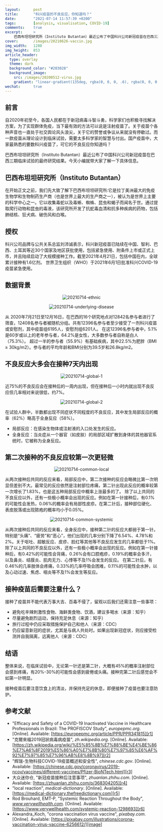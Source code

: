 ```yaml
---
layout:      post
title:       "科兴疫苗的不良反应，你知道吗？"
date:        "2021-07-14 11:57:39 +0200"
tags:        [analysis, visualisation, COVID-19]
comments:    true
excerpt:     >
    巴西布坦坦研究所（Instituto Butantan）最近公布了中国科兴公司新冠疫苗在巴西三期临床试验的最终研究结果。今天小编就带大家了解一下具体信息。
cover:       /images/20210626-vaccin.jpg
img_width:   1280
img_height:  853
article_header:
  type: overlay
  theme: dark
  background_color: "#203028"
  background_image:
    src: /images/20200512-virus.jpg
    gradient: "linear-gradient(135deg, rgba(0, 0, 0, .6), rgba(0, 0, 0, .4))"
wechat:      true
---
```

## 前言
自2020年初至今，各国人民都在于新冠病毒斗智斗勇，科学家们也积极寻找解决方案，为了实现群体免疫，当下最有效的方法可以说是注射疫苗了。关于疫苗个各种声音也一直处于社交舆论风头浪尖，关于它的赞誉或争议从来就没有停歇过。而一款疫苗从理论设计到临床试验，需要太多科学家的智慧与付出。国产疫苗中，大家最熟悉的要数科兴疫苗了，可它的不良反应你知道吗？

巴西布坦坦研究所（Instituto Butantan）最近公布了中国科兴公司新冠疫苗在巴西三期临床试验的最终研究结果。今天小编就带大家了解一下具体信息。

## 巴西布坦坦研究所（Instituto Butantan）
在开始正文之前，我们先大致了解下巴西布坦坦研究所:它是拉丁美洲最大的免疫生物学和生物制药生产商（也是世界上最大的生产商之一），被认为是世界上主要的科学中心之一。它以收集毒蛇以及毒蜥、蜘蛛、昆虫和蝎子而闻名于世。通过提取爬行动物和昆虫的毒液，该研究所开发了抗蛇毒血清和抗多种疾病的药物，包括肺结核、狂犬病、破伤风和白喉。

## 授权
科兴公司品牌与公共关系总监刘沛诚表示，科兴新冠疫苗已陆续在中国、智利、巴西、土耳其等近30个国家及地区获批使用，包括紧急使用、附条件上市或正式上市，并且陆续启动了大规模接种工作。截至2021年4月21日，包括中国在内，全球累计接种有1.6亿剂。
世界卫生组织（WHO）于2021年6月1日批准科兴COVID-19疫苗紧急使用。 

## 数据背景
<p align="center">
  <img alt="20210714-ethnic"
  src="{{ site.baseurl }}/images/20210714-ethnic.png"/>
</p>

<p align="center">
  <img alt="20210714-underlying-disease"
  src="{{ site.baseurl }}/images/20210714-underlying-disease.png"/>
</p>

从 2020年7月21日至12月16日，在巴西的16个研究地点对12842名参与者进行了筛查，12408名参与者被随机分组。共有12396名参与者至少接受了一剂科兴疫苗或安慰剂，其中疫苗组6195人，安慰剂组6201人。
在这12396名参与者中，5.1%是60岁或以上的老年参与者，64.2%是女性，大多数参与者自称是白人（75.3%）。 超过一半的参与者（55.9%）有基础疾病，其中22.5%为肥胖（BMI ≥ 30kg/m2）。参与者的平均年龄和BMI分别为39.5岁和26.8kg/m2。

## 不良反应大多会在接种7天内出现
<p align="center">
  <img alt="20210714-global-1"
  src="{{ site.baseurl }}/images/20210714-global-1.png"/>
</p>

近75%的不良反应会在接种后的一周内出现，但在接种后一小时内就出现不良反应但几率相对来说很低，约7%。

<p align="center">
  <img alt="20210714-global-2"
  src="{{ site.baseurl }}/images/20210714-global-2.png"/>
</p>

在试验人群中，半数都出现不同症状不同程度的不良反应，其中发生局部反应的概率（62%）略高于全身反应（58%）。
- 局部反应：在感染生物体或注射液的入口处发生的反应。
- 全身反应：当炎症从一个器官（如皮肤）的局部区域扩散到身体的其他器官系统时，它被称为全身反应。

## 第二次接种的不良反应较第一次更轻微
<p align="center">
  <img alt="20210714-common-local"
  src="{{ site.baseurl }}/images/20210714-common-local.png"/>
</p>

从两次接种后共同的反应来看，局部反应中，第二次接种的反应会略微比第一次明显但差别不大。最常见的反应依然是注射部位疼痛，第二针出现此反应的概率较第一次增长了1.83%，也是这五种局部反应中概率上涨最多的了。
除了以上共同的不良反应以外，还有一些极小概率会出现的反应。例如在第一针接种后，有0.1%的可能性会发热，0.06%的概率会有局部性皮疹。在第二针后，接种部位硬化、表皮脱落或出现脓疱的概率均小于0.05%。

<p align="center">
  <img alt="20210714-common-systemic"
  src="{{ site.baseurl }}/images/20210714-common-systemic.png"/>
</p>

从两次接种后共同的反应来看，全身反应中，接种第二针的反应大都弱于第一针。特别是“头痛”、“疲劳”和“恶心”，他们出现的几率分别下降了6.54%、4.78%和2%。关于呕吐、超敏反应、皮疹、脸红等其他等不良反应发生的几率都低于1%。
除了以上共同的不良反应以外，还有一些极小概率会出现的反应。例如在第一针接种后，有0.42%的可能性会背痛，0.26%会有口腔疱疹，0.19%的概率会多汗，以及鼻炎、结膜炎、肌肉无力、心悸等不及1%会发生的反应。
在第二针后，有0.46%的几率肢体会疼痛，0.33%的几率呼吸会困难，0.11%的可能性会水肿，以及心动过速、焦虑、咽炎等不及1%会发生等反应。


## 接种疫苗后需要注意什么？
接种了疫苗并不能代表万事大吉、百毒不侵了，留观以后我们还需注意一些事项：
- 避免吃辛辣刺激性食物、海鲜类食物、饮酒，建议多喝水（来源：知乎）
- 尽量避免剧烈运动，保持充足休息（来源：知乎）
- 旅行过程中仍应采取措施保护自己和他人（来源：CDC）
- 仍应留意新冠的症状，尤其是与病人共处时。如果出现新冠症状，则应接受检测并自我隔离，远离他人（来源：CDC）

## 结语
整体来说，在临床试验中，无论第一针还是第二针，大概有45%的概率注射部位会感到疼痛，有20%-30%的可能性会感到疲倦或头痛。接种完第二针后感觉会不如第一针明显。

接种疫苗后要注意饮食上的清淡，并保持充足的休息，即便接种了疫苗也要注意防护。


## 参考文献
- "Efficacy and Safety of a COVID-19 Inactivated Vaccine in Healthcare Professionals in Brazil: The PROFISCOV Study", _europepmc.org_. [Online]. Available: [https://europepmc.org/article/PPR/PPR341815][r1]
- "克爾來福2019冠狀病毒病疫苗", _zh.wikipedia.org_. [Online]. Available: [https://zh.wikipedia.org/wiki/%E5%85%8B%E7%88%BE%E4%BE%86%E7%A6%8F2019%E5%86%A0%E7%8B%80%E7%97%85%E6%AF%92%E7%97%85%E7%96%AB%E8%8B%97][r2]
- "辉瑞-生物科技COVID-19疫苗概述和安全性", _chinese.cdc.gov_. [Online]. Available: [https://chinese.cdc.gov/coronavirus/2019-ncov/vaccines/different-vaccines/Pfizer-BioNTech.html][r3]
- 大众迷你仓, "新冠疫苗接种后注意事项", _zhuanlan.zhihu.com_. [Online]. Available: [https://zhuanlan.zhihu.com/p/368304205][r4]
- "local reaction", _medical-dictionary_. [Online]. Available: [https://medical-dictionary.thefreedictionary.com][r5]
- Rod Brouhard, EMT-P, "Systemic Reaction Throughout the Body", _www.verywellhealth.com_. [Online]. Available: [https://www.verywellhealth.com/systemic-reaction-1298693][r6]
- Alexandra_Koch, "corona vaccination virus vaccine", _pixabay.com_. [Online]. Available: [https://pixabay.com/illustrations/corona-vaccination-virus-vaccine-6256612/][image]

[r1]: https://europepmc.org/article/PPR/PPR341815
[r2]: https://zh.wikipedia.org/wiki/%E5%85%8B%E7%88%BE%E4%BE%86%E7%A6%8F2019%E5%86%A0%E7%8B%80%E7%97%85%E6%AF%92%E7%97%85%E7%96%AB%E8%8B%97
[r3]: https://chinese.cdc.gov/coronavirus/2019-ncov/vaccines/different-vaccines/Pfizer-BioNTech.html
[r4]: https://zhuanlan.zhihu.com/p/368304205
[r5]: https://medical-dictionary.thefreedictionary.com
[r6]: https://www.verywellhealth.com/systemic-reaction-1298693
[image]: https://pixabay.com/illustrations/corona-vaccination-virus-vaccine-6256612/
